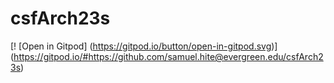 # csfArch23s
[! [Open in
Gitpod] (https://gitpod.io/button/open-in-gitpod.svg)] (https://gitpod.io/#https://github.com/samuel.hite@evergreen.edu/csfArch23s)
